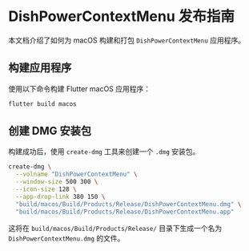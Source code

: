 # DishPowerContextMenu 发布指南

本文档介绍了如何为 macOS 构建和打包 `DishPowerContextMenu` 应用程序。

## 构建应用程序

使用以下命令构建 Flutter macOS 应用程序：

```bash
flutter build macos
```

## 创建 DMG 安装包

构建成功后，使用 `create-dmg` 工具来创建一个 `.dmg` 安装包。

```bash
create-dmg \
  --volname "DishPowerContextMenu" \
  --window-size 500 300 \
  --icon-size 128 \
  --app-drop-link 380 150 \
  "build/macos/Build/Products/Release/DishPowerContextMenu.dmg" \
  "build/macos/Build/Products/Release/DishPowerContextMenu.app"
```

这将在 `build/macos/Build/Products/Release/` 目录下生成一个名为 `DishPowerContextMenu.dmg` 的文件。
